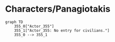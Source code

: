 # Characters/Panagiotakis


```mermaid
graph TD
    355_0["Actor_355"]
    355_1["Actor_355: No entry for civilians."]
    355_0 --> 355_1
```